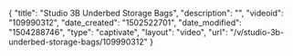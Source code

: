 {
    "title": "Studio 3B Underbed Storage Bags",
    "description": "",
    "videoid": "109990312",
    "date_created": "1502522701",
    "date_modified": "1504288746",
    "type": "captivate",
    "layout": "video",
    "url": "\/v\/studio-3b-underbed-storage-bags\/109990312"
}